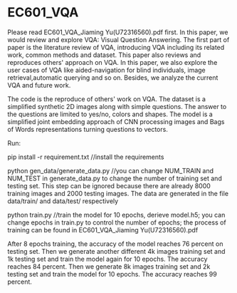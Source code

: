 # EC601_VQA
Please read EC601_VQA_Jiaming Yu(U72316560).pdf first.  In this paper, we would review and explore VQA: Visual Question Answering. The first part of paper is the literature review of VQA, introducing VQA including its related work, common methods and dataset. This paper also reviews and reproduces others' approach on VQA. In this paper, we also explore the user cases of VQA like aided-navigation for blind individuals, image retrieval,automatic querying and so on. Besides, we analyze the current VQA and future work.

The code is the reproduce of others' work on VQA. The dataset is a simplified synthetic 2D images along with simple questions. The answer to the questions are limited to yes/no, colors and shapes. The model is a simplified joint embedding approach of CNN processing images and Bags of Words representations turning questions to vectors.

Run:

pip install -r requirement.txt        //install the requirements

python gen_data/generate_data.py       //you can change NUM_TRAIN and NUM_TEST in generate_data.py to change the number of training set and testing set. This step can be ignored because there are already 8000 training images and 2000 testing images. The data are generated in the file data/train/ and data/test/ respectively

python train.py        //train the model for 10 epochs, derieve model.h5; you can change epochs in train.py to control the number of epochs; the process of training can be found in EC601_VQA_Jiaming Yu(U72316560).pdf

After 8 epochs training, the accuracy of the model reaches 76 percent on testing set. Then we generate another different 4k images training set and 1k testing set and train the model again for 10 epochs. The accuracy reaches 84 percent. Then we generate 8k images training set and 2k testing set and train the model for 10 epochs. The accuracy reaches 99 percent.

